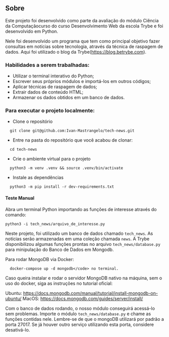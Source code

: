 ## Sobre 

Este projeto foi desenvolvido como parte da avaliação do módulo Ciência da Computaçãocurso do curso Desenvolvimento Web da escola Trybe e foi desenvolvido em Python.

Nele foi desenvolvido um programa que tem como principal objetivo fazer consultas em notícias sobre tecnologia, através da técnica de raspagem de dados. Aqui foi utilizado o blog da Trybe(https://blog.betrybe.com).

### Habilidades a serem trabalhadas:

- Utilizar o terminal interativo do Python;
- Escrever seus próprios módulos e importá-los em outros códigos;
- Aplicar técnicas de raspagem de dados;
- Extrair dados de conteúdo HTML;
- Armazenar os dados obtidos em um banco de dados.

### Para executar o projeto localmente:

- Clone o repositório
```
  git clone git@github.com:Ivan-Mastrangelo/tech-news.git
```
- Entre na pasta do repositório que você acabou de clonar:
```
  cd tech-news
  ```
- Crie o ambiente virtual para o projeto
```
  python3 -m venv .venv && source .venv/bin/activate
 ```
- Instale as dependências
```
  python3 -m pip install -r dev-requirements.txt
  ```
#### Teste Manual
  
  Abra um terminal Python importando as funções de interesse através do comando:
  ```
  python3 -i tech_news/arquivo_de_interesse.py
  ```
  Neste projeto, foi utilizado um banco de dados chamado `tech_news`.
  As notícias serão armazenadas em uma coleção chamada `news`.
  A Trybe disponibilizou algumas funções prontas no arquivo `tech_news/database.py` para minipulação do Banco de Dados em Mongodb.

  Para rodar MongoDB via Docker:
  ```
    docker-compose up -d mongodb</code> no terminal. 
  ```

  Caso queira instalar e rodar o servidor MongoDB nativo na máquina, sem o uso do docker, siga as instruções no tutorial oficial:

  Ubuntu: https://docs.mongodb.com/manual/tutorial/install-mongodb-on-ubuntu/
  MacOS:  https://docs.mongodb.com/guides/server/install/
  
  Com o banco de dados rodando, o nosso módulo conseguirá acessá-lo sem problemas. Importe o módulo `tech_news/database.py` e chame as funções contidas nele.
  Lembre-se de que o mongoDB utilizará por padrão a porta 27017. Se já houver outro serviço utilizando esta porta, considere desativá-lo.
  
